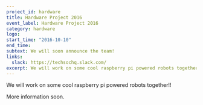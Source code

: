 ```yaml
---
project_id: hardware
title: Hardware Project 2016
event_label: Hardware Project 2016
category: hardware
logo:
start_time: "2016-10-10"
end_time:
subtext: We will soon announce the team!
links:
  slack: https://techsochq.slack.com/
excerpt: We will work on some cool raspberry pi powered robots together!
---
```

We will work on some cool raspberry pi powered robots together!!

More information soon.
